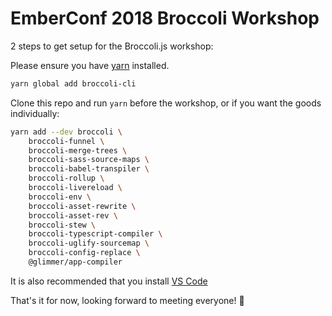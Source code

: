 # EmberConf 2018 Broccoli Workshop

2 steps to get setup for the Broccoli.js workshop:

Please ensure you have [yarn](https://yarnpkg.com/en/docs/install) installed.

```bash
yarn global add broccoli-cli
```

Clone this repo and run `yarn` before the workshop, or if you want the goods individually:

```bash
yarn add --dev broccoli \
    broccoli-funnel \
    broccoli-merge-trees \
    broccoli-sass-source-maps \
    broccoli-babel-transpiler \
    broccoli-rollup \
    broccoli-livereload \
    broccoli-env \
    broccoli-asset-rewrite \
    broccoli-asset-rev \
    broccoli-stew \
    broccoli-typescript-compiler \
    broccoli-uglify-sourcemap \
    broccoli-config-replace \
    @glimmer/app-compiler
```

It is also recommended that you install [VS Code](https://code.visualstudio.com/download)

That's it for now, looking forward to meeting everyone! 🐹 
